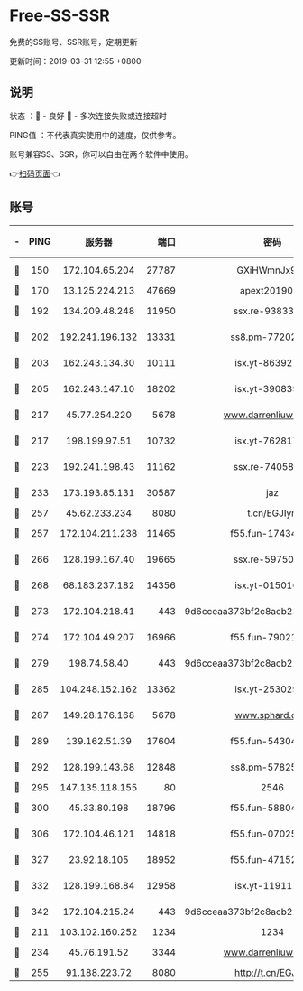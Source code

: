 # Free-SS-SSR

免费的SS账号、SSR账号，定期更新

更新时间：2019-03-31 12:55 +0800

## 说明

状态     ：🙂 - 良好 🙁 - 多次连接失败或连接超时

PING值   ：不代表真实使用中的速度，仅供参考。

账号兼容SS、SSR，你可以自由在两个软件中使用。

👉[扫码页面](https://liesauer.github.io/Free-SS-SSR/)👈

## 账号

|-|PING|服务器|端口|密码|加密方式|区域|
|:----:|:----:|:-----:|-----:|:----:|:----:|:----:|
|🙂|150|172.104.65.204|27787|GXiHWmnJx94S|aes-256-cfb|JP|
|🙂|170|13.125.224.213|47669|apext2019001|chacha20|KR|
|🙂|192|134.209.48.248|11950|ssx.re-93833842|aes-256-cfb|US|
|🙂|202|192.241.196.132|13331|ss8.pm-77202477|aes-256-cfb|US|
|🙂|203|162.243.134.30|10111|isx.yt-86392751|aes-256-cfb|US|
|🙂|205|162.243.147.10|18202|isx.yt-39083950|aes-256-cfb|US|
|🙂|217|45.77.254.220|5678|www.darrenliuwei.com|aes-256-cfb|SG|
|🙂|217|198.199.97.51|10732|isx.yt-76281736|aes-256-cfb|US|
|🙂|223|192.241.198.43|11162|ssx.re-74058844|aes-256-cfb|US|
|🙂|233|173.193.85.131|30587|jaz|aes-256-cfb|US|
|🙂|257|45.62.233.234|8080|t.cn/EGJIyrl|rc4-md5|CA|
|🙂|257|172.104.211.238|11465|f55.fun-17434247|aes-256-cfb|US|
|🙂|266|128.199.167.40|19665|ssx.re-59750584|aes-256-cfb|SG|
|🙂|268|68.183.237.182|14356|isx.yt-01501633|aes-256-cfb|SG|
|🙂|273|172.104.218.41|443|9d6cceaa373bf2c8acb22e60b6a58be6|aes-256-cfb|US|
|🙂|274|172.104.49.207|16966|f55.fun-79021247|aes-256-cfb|SG|
|🙂|279|198.74.58.40|443|9d6cceaa373bf2c8acb22e60b6a58be6|aes-256-cfb|US|
|🙂|285|104.248.152.162|13362|isx.yt-25302906|aes-256-cfb|SG|
|🙂|287|149.28.176.168|5678|www.sphard.com|aes-256-cfb|AU|
|🙂|289|139.162.51.39|17604|f55.fun-54304420|aes-256-cfb|SG|
|🙂|292|128.199.143.68|12848|ss8.pm-57825302|aes-256-cfb|SG|
|🙂|295|147.135.118.155|80|2546|chacha20|US|
|🙂|300|45.33.80.198|18796|f55.fun-58804733|aes-256-cfb|US|
|🙂|306|172.104.46.121|14818|f55.fun-07025782|aes-256-cfb|SG|
|🙂|327|23.92.18.105|18952|f55.fun-47152310|aes-256-cfb|US|
|🙂|332|128.199.168.84|12958|isx.yt-11911105|aes-256-cfb|SG|
|🙂|342|172.104.215.24|443|9d6cceaa373bf2c8acb22e60b6a58be6|aes-256-cfb|US|
|🙂|211|103.102.160.252|1234|1234|rc4-md5|JP|
|🙂|234|45.76.191.52|3344|www.darrenliuwei.com|aes-256-cfb|JP|
|🙂|255|91.188.223.72|8080|http://t.cn/EGJIyrl|rc4-md5|RU|
